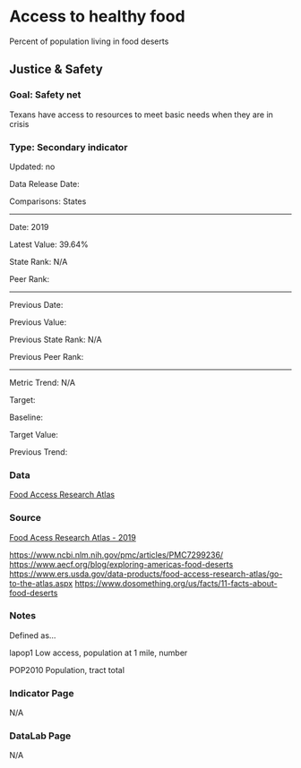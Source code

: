 # Access to healthy food

Percent of population living in food deserts

## Justice & Safety

### Goal: Safety net

Texans have access to resources to meet basic needs when they are in crisis

### Type: Secondary indicator

Updated: no

Data Release Date: 

Comparisons: States


----

Date: 2019

Latest Value: 39.64% 

State Rank: N/A

Peer Rank: 


----

Previous Date: 

Previous Value: 

Previous State Rank: N/A

Previous Peer Rank: 


----
Metric Trend: N/A

Target: 

Baseline: 

Target Value: 

Previous Trend: 



<!--### Value

| Year |  Value      | Rank     | Previous Year   | Previous Value | Previous Rank | Trend | 
| ----------- | ----------- | ----------- | ----------- | ----------- | ----------- | -----------|
|     2019    |     39.64%  | N/A         |             |             | N/A       |  N/A  | 

 9,967,978 
 25,145,561


-->
### Data

[Food Access Research Atlas](./FoodAccessResearchAtlasData2019.xlsx)


### Source

[Food Acess Research Atlas - 2019](https://www.ers.usda.gov/data-products/food-access-research-atlas/download-the-data/)

https://www.ncbi.nlm.nih.gov/pmc/articles/PMC7299236/
https://www.aecf.org/blog/exploring-americas-food-deserts
https://www.ers.usda.gov/data-products/food-access-research-atlas/go-to-the-atlas.aspx
https://www.dosomething.org/us/facts/11-facts-about-food-deserts

### Notes

Defined as...



lapop1
Low access, population at 1 mile, number

POP2010
Population, tract total




### Indicator Page

N/A

### DataLab Page

N/A
